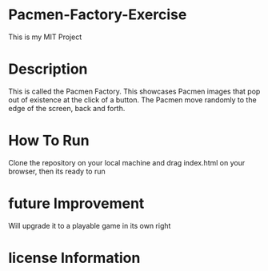 # Pacmen-Factory-Exercise
This is my MIT Project
# Description
This is called the Pacmen Factory. This showcases Pacmen images that pop out of existence at the click of a button. The Pacmen move randomly to the edge of the screen, back and forth.
# How To Run
Clone the repository on your local machine and drag index.html on your browser, then its ready to run
# future Improvement
Will upgrade it to a playable game in its own right
# license Information
